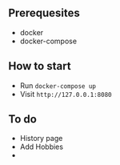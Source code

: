## Prerequesites
 - docker
 - docker-compose

## How to start
- Run `docker-compose up`
- Visit `http://127.0.0.1:8080`

## To do
 - History page
 - Add Hobbies
 - <!-- trigger render rebuild -->
